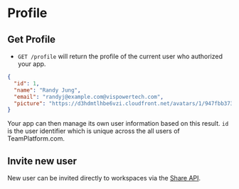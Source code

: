 Profile
======

Get Profile
----------

* `GET /profile` will return the profile of the current user who authorized your app.

```json
{
  "id": 1,
  "name": "Randy Jung",
  "email": "randyj@example.com@vispowertech.com",
  "picture": "https://d3hdmtlhbe6vzi.cloudfront.net/avatars/1/947fbb3731d5e7b765a3c594be4c47ed.png"
}
```

Your app can then manage its own user information based on this result. `id` is the user identifier which is unique across the all users of TeamPlatform.com.

Invite new user
-------------

New user can be invited directly to workspaces via the [Share API](https://github.com/vispower/teamplatform-api/blob/master/share.md).